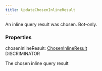 ```yaml
---
title: UpdateChosenInlineResult
---
```


An inline query result was chosen. Bot-only.

### Properties

<div class="flex flex-col gap-3"><div><div class="flex gap-2"><div class="font-mono p" id="p_chosenInlineResult" data-anchor><span class="font-bold">chosenInlineResult</span><span class="opacity-50">:</span> <a href="/types/choseninlineresult"  >ChosenInlineResult</a></div><div class="flex items-center"><div class="bg-dbt px-1.5 rounded-md select-none text-fgt text-[10px]">DISCRIMINATOR</div></div></div><div class="pl-3"><div class="no-margin">

The chosen inline query result

</div></div></div></div>

